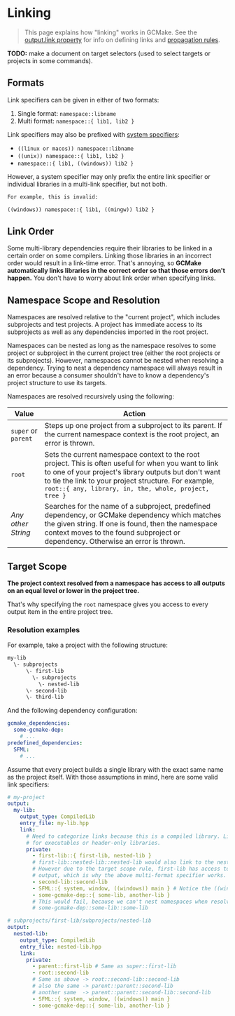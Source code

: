 # Linking

> This page explains how "linking" works in GCMake. See the
> [output.link property](properties/output.md#link) for info on defining links and
> [propagation rules](properties/output.md#propagation).

**TODO:** make a document on target selectors (used to select targets or projects in some commands).

## Formats

Link specifiers can be given in either of two formats:

1. Single format: `namespace::libname`
2. Multi format: `namespace::{ lib1, lib2 }`

Link specifiers may also be prefixed with [system specifiers](data_formats.md#system-specifier):

- `((linux or macos)) namespace::libname`
- `((unix)) namespace::{ lib1, lib2 }`
- `namespace::{ lib1, ((windows)) lib2 }`

However, a system specifier may only prefix the entire link specifier or individual libraries in
a multi-link specifier, but not both.

``` txt
For example, this is invalid:

((windows)) namespace::{ lib1, ((mingw)) lib2 }
```

## Link Order

Some multi-library dependencies require their libraries to be linked in a certain order on some compilers.
Linking those libraries in an incorrect order would result in a link-time error. That's annoying, so
**GCMake automatically links libraries in the correct order so that those errors don't happen.** You don't
have to worry about link order when specifying links.

## Namespace Scope and Resolution

Namespaces are resolved relative to the "current project", which includes subprojects and test projects.
A project has immediate access to its subprojects as well as any dependencies imported in the root project.

Namespaces can be nested as long as the namespace resolves to some project or subproject in the
current project tree (either the root projects or its subprojects). However, namespaces cannot be nested when
resolving a dependency. Trying to nest a dependency namespace will always result in an error because a
consumer shouldn't have to know a dependency's project structure to use its targets.

Namespaces are resolved recursively using the following:

| Value | Action |
| ----- | ------ |
| `super` or `parent` | Steps up one project from a subproject to its parent. If the current namespace context is the root project, an error is thrown. |
| `root` | Sets the current namespace context to the root project. This is often useful for when you want to link to one of your project's library outputs but don't want to tie the link to your project structure. For example, `root::{ any, library, in, the, whole, project, tree }` |
| *Any other String* | Searches for the name of a subproject, predefined dependency, or GCMake dependency which matches the given string. If one is found, then the namespace context moves to the found subproject or dependency. Otherwise an error is thrown. |

## Target Scope

**The project context resolved from a namespace has access to all outputs on an equal level or lower in**
**the project tree.**

That's why specifying the `root` namespace gives you access to every output item in the entire project tree.

### Resolution examples

For example, take a project with the following structure:

``` txt
my-lib
  \- subprojects
      \- first-lib
        \- subprojects
          \- nested-lib
      \- second-lib
      \- third-lib
```

And the following dependency configuration:

``` yaml
gcmake_dependencies:
  some-gcmake-dep:
    # ...
predefined_dependencies:
  SFML:
    # ...
```

Assume that every project builds a single library with the exact same name as the project itself.
With those assumptions in mind, here are some valid link specifiers:

``` yaml
# my-project
output:
  my-lib:
    output_type: CompiledLib
    entry_file: my-lib.hpp
    link:
      # Need to categorize links because this is a compiled library. Links don't need to be categorized
      # for executables or header-only libraries.
      private:
        - first-lib::{ first-lib, nested-lib }
        # first-lib::nested-lib::nested-lib would also link to the nested lib.
        # However due to the target scope rule, first-lib has access to the nested-lib
        # output, which is why the above multi-format specifier works.
        - second-lib::second-lib
        - SFML::{ system, window, ((windows)) main } # Notice the ((windows)) system specifier
        - some-gcmake-dep::{ some-lib, another-lib }
        # This would fail, because we can't nest namespaces when resolving a dependency.
        # some-gcmake-dep::some-lib::some-lib
```

``` yaml
# subprojects/first-lib/subprojects/nested-lib
output:
  nested-lib:
    output_type: CompiledLib
    entry_file: nested-lib.hpp
    link:
      private:
        - parent::first-lib # Same as super::first-lib
        - root::second-lib
        # Same as above -> root::second-lib::second-lib
        # also the same -> parent::parent::second-lib
        # another same  -> parent::parent::second-lib::second-lib
        - SFML::{ system, window, ((windows)) main }
        - some-gcmake-dep::{ some-lib, another-lib }
```
